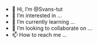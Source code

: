 - 👋 Hi, I’m @Svans-tut
- 👀 I’m interested in ...
- 🌱 I’m currently learning ...
- 💞️ I’m looking to collaborate on ...
- 📫 How to reach me ...

<!---
Svans-tut/Svans-tut is a ✨ special ✨ repository because its `README.md` (this file) appears on your GitHub profile.
You can click the Preview link to take a look at your changes.
--->
